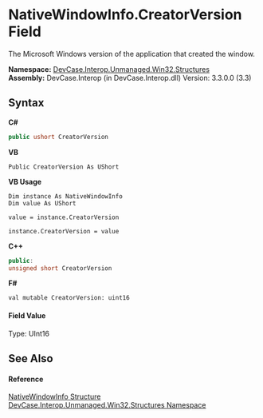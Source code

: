 # NativeWindowInfo.CreatorVersion Field
 

The Microsoft Windows version of the application that created the window.

**Namespace:**&nbsp;<a href="N_DevCase_Interop_Unmanaged_Win32_Structures">DevCase.Interop.Unmanaged.Win32.Structures</a><br />**Assembly:**&nbsp;DevCase.Interop (in DevCase.Interop.dll) Version: 3.3.0.0 (3.3)

## Syntax

**C#**<br />
``` C#
public ushort CreatorVersion
```

**VB**<br />
``` VB
Public CreatorVersion As UShort
```

**VB Usage**<br />
``` VB Usage
Dim instance As NativeWindowInfo
Dim value As UShort

value = instance.CreatorVersion

instance.CreatorVersion = value
```

**C++**<br />
``` C++
public:
unsigned short CreatorVersion
```

**F#**<br />
``` F#
val mutable CreatorVersion: uint16
```


#### Field Value
Type: UInt16

## See Also


#### Reference
<a href="T_DevCase_Interop_Unmanaged_Win32_Structures_NativeWindowInfo">NativeWindowInfo Structure</a><br /><a href="N_DevCase_Interop_Unmanaged_Win32_Structures">DevCase.Interop.Unmanaged.Win32.Structures Namespace</a><br />